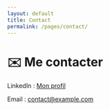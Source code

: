 ```yaml
---
layout: default
title: Contact
permalink: /pages/contact/
---
```


<div class="card">
  <h1>✉️ Me contacter</h1>
  <p>LinkedIn : <a href="https://www.linkedin.com" target="_blank" rel="noopener">Mon profil</a></p>
  <p>Email : <a href="mailto:contact@example.com">contact@example.com</a></p>
</div>
